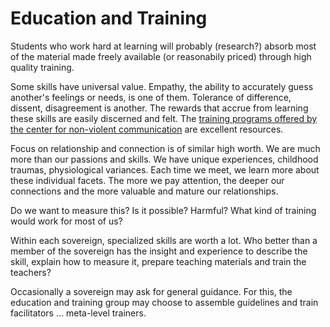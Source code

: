 # Education and Training
Students who work hard at learning will probably (research?) absorb most of the material made freely available (or reasonabily priced) through high quality training. 

Some skills have universal value. Empathy, the ability to accurately guess another's feelings or needs, is one of them. Tolerance of difference, dissent, disagreement is another. The rewards that accrue from learning these skills are easily discerned and felt. The [training programs offered by the center for non-violent communication](https://www.cnvc.org/trainings) are excellent resources.

Focus on relationship and connection is of similar high worth. We are much more than our passions and skills. We have unique experiences, childhood traumas, physiological variances. Each time we meet, we learn more about these individual facets. The more we pay attention, the deeper our connections and the more valuable and mature our relationships.

Do we want to measure this? Is it possible? Harmful? What kind of training would work for most of us?

Within each sovereign, specialized skills are worth a lot. Who better than a member of the sovereign has the insight and experience to describe the skill, explain how to measure it, prepare teaching materials and train the teachers? 

Occasionally a sovereign may ask for general guidance. For this, the education and training group may choose to assemble guidelines and train facilitators ... meta-level trainers.
